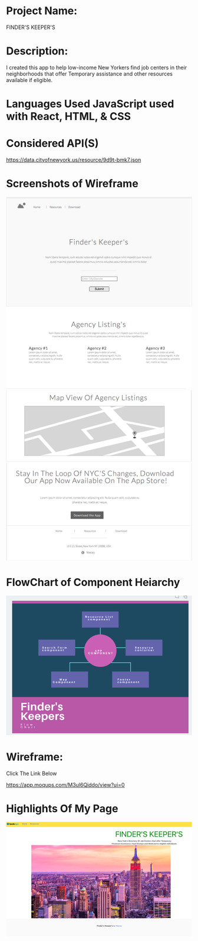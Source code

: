 # Project Name:
 FINDER'S KEEPER'S

# Description:
I created this app to help low-income New Yorkers find job centers in their neighborhoods that offer Temporary assistance and other resources available if eligible.

# Languages Used JavaScript used with React, HTML, & CSS

# Considered API(S)
 https://data.cityofnewyork.us/resource/9d9t-bmk7.json

# Screenshots of Wireframe
![](/pics/LandingPage.png)
![](/pics/AgencyListing.png)
![](/pics/MapPage.png)
![](/pics/DownloadPage.png)

# FlowChart of Component Heiarchy
![](/pics/flowchart.png)

# Wireframe: 
Click The Link Below

https://app.moqups.com/M3ul6Qiddo/view?ui=0

# Highlights Of My Page 

![](/pics/project.png)
